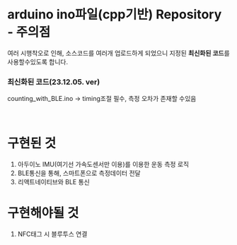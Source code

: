 # arduino ino파일(cpp기반) Repository - 주의점

여러 시행착오로 인해, 소스코드를 여러개 업로드하게 되었으니 지정된 **최신화된 코드**를 사용할수있도록 합니다.
### 최신화된 코드(23.12.05. ver)
counting_with_BLE.ino -> timing조절 필수, 측정 오차가 존재할 수있음

<br>

# 구현된 것
1. 아두이노 IMU(여기선 가속도센서만 이용)를 이용한 운동 측정 로직
2. BLE통신을 통해, 스마트폰으로 측정데이터 전달
3. 리액트네이티브와 BLE 통신
   
# 구현해야될 것
1. NFC태그 시 블루투스 연결
